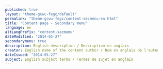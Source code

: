 ```yaml
---
published: true
layout: "theme-gcwu-fegc/default"
permalink: "theme-gcwu-fegc/content-secmenu-en.html"
title: "Content page - Secondary menu"
language: en
altLangPrefix: "content-secmenu"
dateModified: "2014-05-27"
secondarymenu: true
description: English description / Description en anglais
creator: English name of the content author / Nom en anglais de l'auteur du contenu
dateIssued: "2014-05-27"
subject: English subject terms / Termes de sujet en anglais
---
```



